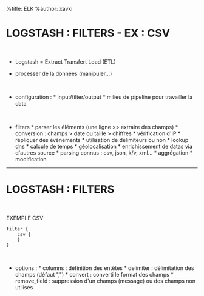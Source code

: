%title: ELK
%author: xavki


# LOGSTASH : FILTERS - EX : CSV


<br>


* Logstash = Extract Transfert Load (ETL)

* processer de la données (manipuler...)

<br>


* configuration :
		* input/filter/output
		* milieu de pipeline pour travailler la data

<br>


* filters
		* parser les éléments (une ligne >> extraire des champs)
		* conversion : champs > date ou taille > chiffres
		* vérification d'IP
		* répliquer des évènements
		* utilisation de délimiteurs ou non
		* lookup dns
		* calcule de temps
		* géolocalisation
		* enrichissement de datas via d'autres source
		* parsing connus : csv, json, k/v, xml...
		* aggrégation
		* modification

------------------------------------------------------------------------------

# LOGSTASH : FILTERS

<br>


EXEMPLE CSV

```
filter {
	csv {
	}
}
```

<br>


* options :
		* columns : définition des entêtes
		* delimiter : délimitation des champs (défaut ",")
		* convert : converti le format des champs
		* remove_field : suppression d'un champs (message) ou des champs non utilisés

